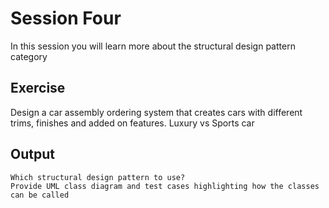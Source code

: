 
# Session Four

In this session you will learn more about the structural design pattern category

## Exercise 
Design a car assembly ordering  system that creates cars with different trims, finishes and added on features. Luxury vs Sports car 

## Output
 	Which structural design pattern to use?
	Provide UML class diagram and test cases highlighting how the classes can be called
 
